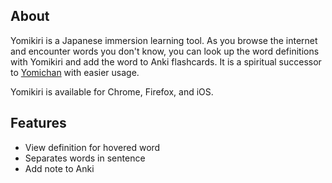 ## About

Yomikiri is a Japanese immersion learning tool. As you browse the internet and encounter words you don't know, you can look up the word definitions with Yomikiri and add the word to Anki flashcards. It is a spiritual successor to [Yomichan](https://github.com/FooSoft/yomichan) with easier usage.

Yomikiri is available for Chrome, Firefox, and iOS.

## Features
- View definition for hovered word
- Separates words in sentence
- Add note to Anki